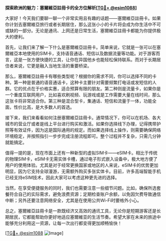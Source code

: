 **探索欧洲的魅力：塞爾維亞註冊卡的全方位解析[[TG💪+ @esim1088](https://t.me/s/esim1088)]**

大家好！今天我们要聊一聊一个非常实用且有趣的话题——塞爾維亞註冊卡。如果你计划去塞爾維亞旅行或者长期居住，那么这张小小的卡片将会成为你生活中不可或缺的一部分。无论是通讯、上网还是日常生活，塞爾維亞註冊卡都能为你提供极大的便利。

首先，让我们来了解一下什么是塞爾維亞註冊卡。简单来说，它就是一张可以在塞爾維亞本地使用的SIM卡，支持语音通话、短信以及数据流量等功能。对于游客而言，这是一张方便快捷的工具，让你在异国他乡也能轻松保持联系。而对于长期居住者来说，它更是融入当地生活的重要桥梁。

那么，塞爾維亞註冊卡有哪些类型呢？根据你的需求不同，你可以选择不同的卡种。第一种是普通的语音通话卡，这种卡主要针对需要频繁打电话或发短信的人群。它的优点在于价格实惠，适合预算有限的朋友。第二种则是流量卡，如果你是一个重度互联网用户，比如喜欢刷视频、玩游戏或是工作需要大量在线时间，那么这张卡将非常适合你。第三种是混合型卡，集通话、短信和流量于一体，功能全面，性价比高，是大多数人的首选。

接下来，我们来看看如何注册塞爾維亞註冊卡。通常情况下，你可以在机场、各大城市的营业厅或者是线上平台进行购买和激活。如果你选择线下办理，记得携带护照等有效证件，因为这是国际通用的规定。而如果选择线上操作，则需要确保网络环境稳定，并按照指引一步步完成注册流程即可。整个过程并不复杂，只需几分钟就能搞定。

值得一提的是，现在市面上还有一种新型的虚拟SIM卡——eSIM卡。相比于传统的物理SIM卡，eSIM卡无需实体卡槽，通过电子形式嵌入设备中，极大地方便了用户的使用体验。尤其是对于经常更换国家或地区的人来说，eSIM卡的优势更加明显，因为它支持全球漫游，无需额外购买多张实体卡。目前，许多高端智能手机已经支持eSIM技术，因此大家可以考虑这种更先进的选择。

当然，在享受便捷服务的同时，我们也需要注意一些细节问题。比如，确保所选套餐符合自己的实际需求，避免浪费资源；定期检查账户余额，以免因欠费导致通信中断；另外还要注意网络安全，尤其是在使用公共Wi-Fi时要格外小心。

总之，塞爾維亞註冊卡是一款既经济又高效的通讯工具，无论你是短期游客还是长期居民，它都能帮助你更好地适应塞爾維亚的生活节奏。希望大家在未来的旅途中能够充分利用这一资源，让每一次出行都变得更加顺畅愉快！

[[TG💪+ @esim1088](https://t.me/s/esim1088) ![Image](https://i.postimg.cc/4NQfJmqS/Snipaste-2025-05-13-00-14-12.png)]